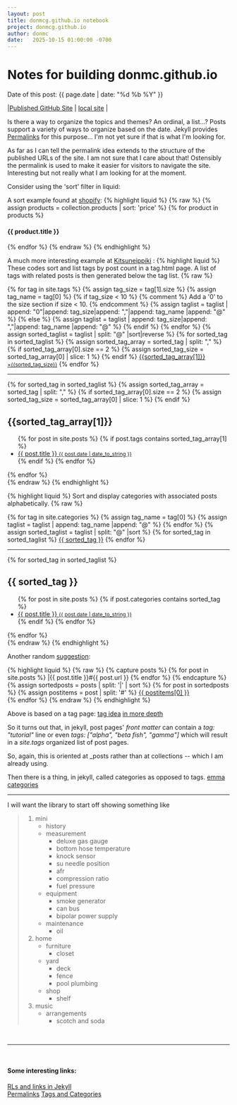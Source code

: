 ```yaml
---
layout: post
title: donmcg.github.io notebook 
project: donmcg.github.io
author: donmc
date:   2025-10-15 01:00:00 -0700
---
```

<head>
    <script type="text/javascript" async
      src="https://cdnjs.cloudflare.com/ajax/libs/mathjax/2.7.7/MathJax.js?config=TeX-MML-AM_CHTML">
    </script>
</head>

# Notes for building donmc.github.io
Date of this post: {{ page.date | date: "%d %b %Y" }}

|[Published GitHub Site](https://donmcg.github.io) | [local site](http://localhost:4000) |

Is there a way to organize the topics and themes?  An ordinal, a list...?
Posts support a variety of ways to organize based on the date.
Jekyll provides [Permalinks](https://jekyllrb.com/docs/permalinks/) for
this purpose... I'm not yet sure if that is what I'm looking for.

As far as I can tell the permalink idea extends to the structure of the
published URLs of the site.  I am not sure that I care about that!
Ostensibly the permalink is used to make it easier for visitors to
navigate the site.  Interesting but not really what I am looking for 
at the moment.

Consider using the 'sort' filter in liquid:

A sort example found at [shopify](https://avada.io/blog/sort-items-of-array-by-given-attribute-in-liquid/):
{% highlight liquid %}
{% raw %}
{% assign products = collection.products | sort: 'price' %}
{% for product in products %}
  <h4>{{ product.title }}</h4>
{% endfor %}
{% endraw %}
{% endhighlight %}

A much more interesting example at [Kitsuneippiki](https://www.yizehu.com/2017/06/19/sort-tags-in-jekyll) :
{% highlight liquid %}
These codes sort and list tags by post count in a tag.html page. A list of tags with related posts is then generated below the tag list.
{% raw %}
<div class="tags-expo">
  <div class="tags-expo-list">
    {% for tag in site.tags  %}
      {% assign tag_size = tag[1].size %}
      {% assign tag_name = tag[0] %}
      {% if tag_size < 10 %} {% comment %} Add a '0' to the size section if size < 10. {% endcomment %}
        {% assign taglist = taglist | append: "0"|append: tag_size|append: ","|append: tag_name |append: "@" %}
      {% else %}
      {% assign taglist = taglist | append: tag_size|append: ","|append: tag_name |append: "@" %}
      {% endif %}
    {% endfor %}
    {% assign sorted_taglist = taglist | split: "@" |sort|reverse %}
    {% for sorted_tag in sorted_taglist %}
      {% assign sorted_tag_array = sorted_tag | split: "," %}
      {% if sorted_tag_array[0].size == 2 %}
        {% assign sorted_tag_size = sorted_tag_array[0] | slice: 1 %}
      {% endif %}
      <a href="#{{ sorted_tag_array[1] | slugify }}" class="post-tag">{{sorted_tag_array[1]}}<small> ×{{sorted_tag_size}}</small></a>
    {% endfor %}
  </div>
  <hr/>
  <div class="tags-expo-section">
    {% for sorted_tag in sorted_taglist %}
      {% assign sorted_tag_array = sorted_tag | split: "," %}
      {% if sorted_tag_array[0].size == 2 %}
        {% assign sorted_tag_size = sorted_tag_array[0] | slice: 1 %}
      {% endif %}
      <h2 id="{{ sorted_tag_array[1] | slugify }}">{{sorted_tag_array[1]}}</h2>
      <ul>
        {% for post in site.posts %}
          {% if post.tags contains sorted_tag_array[1] %}
          <a class="post-title" href="{{ site.baseurl }}{{ post.url }}">
          <li>
            {{ post.title }}
          <small class="post-date">{{ post.date | date_to_string }}</small>
          </li>
          </a>
          {% endif %}
        {% endfor %}
      </ul>
    {% endfor %}
  </div>
</div>
{% endraw %}
{% endhighlight %}

{% highlight liquid %}
Sort and display categories with associated posts alphabetically.
{% raw %}
<div class="tags-expo">
  <div class="tags-expo-list">
    {% for tag in site.categories  %}
      {% assign tag_name = tag[0] %}
      {% assign taglist = taglist | append: tag_name |append: "@" %}
    {% endfor %}
    {% assign sorted_taglist = taglist | split: "@" |sort %}
    {% for sorted_tag in sorted_taglist %}
    <a href="#{{ sorted_tag | slugify }}" class="post-category-tag">{{ sorted_tag }}</a>
    {% endfor %}
  </div>
  <hr/>
  <div class="tags-expo-section">
    {% for sorted_tag in sorted_taglist %}
    <h2 id="{{ sorted_tag | slugify }}">{{ sorted_tag }}</h2>
    <ul>
    {% for post in site.posts %}
      {% if post.categories contains sorted_tag %}
      <a class="post-title" href="{{ site.baseurl }}{{ post.url }}">
      <li>
        {{ post.title }}
      <small class="post-date">{{ post.date | date_to_string }}</small>
      </li>
      </a>
      {% endif %}
    {% endfor %}
    </ul>
    {% endfor %}
  </div>
</div>
{% endraw %}
{% endhighlight %}

Another random [suggestion](https://stackoverflow.com/questions/8991995/using-liquid-to-sort-posts-alphabetically):

{% highlight liquid %}
{% raw %}
{% capture posts %}
  {% for post in site.posts %}
    |{{ post.title }}#{{ post.url }}
  {% endfor %}
{% endcapture %}
{% assign sortedposts = posts | split: '|' | sort %}
{% for post in sortedposts %}
    {% assign postitems = post | split: '#' %}
    <a href="{{ postitems[1] }}">{{ postitems[0] }}</a><br>
{% endfor %}
{% endraw %}
{% endhighlight %}

Above is based on a tag page: [tag idea](https://stackoverflow.com/questions/1408824/an-easy-way-to-support-tags-in-a-jekyll-blog/21002505#21002505)
[in more depth](https://christianspecht.de/2014/10/25/separate-pages-per-tag-category-with-jekyll-without-plugins/)

So it turns out that, in jekyll, post pages' *front matter* can contain a
*tag: "tutorial"* line or even *tags: ["alpha", "beta fish", "gamma"]*
which will result in a *site.tags* organized list of post pages.

So, again, this is oriented at _posts rather than at collections
-- which I am already using.

Then there is a thing, in jekyll, called categories as opposed to tags.
[emma categories](https://emmatheeng.github.io/projects/blog_setup/blog-categories.html)

---

I will want the library to start off showing something like
> 1. mini
>     - history
>     - measurement
>         * deluxe gas gauge
>         * bottom hose temperature
>         * knock sensor
>         * su needle position
>         * afr
>         * compression ratio
>         * fuel pressure
>     - equipment
>         * smoke generator
>         * can bus
>         * bipolar power supply
>     - maintenance
>         * oil
> 2. home
>     - furniture
>         * closet
>     - yard
>         * deck
>         * fence
>         * pool plumbing
>     - shop
>         * shelf
> 3. music
>     - arrangements
>       * scotch and soda


&nbsp;

---
&nbsp;
#### Some interesting links:
[RLs and links in Jekyll](https://mademistakes.com/mastering-jekyll/how-to-link/)<br>
[Permalinks](https://jekyllrb.com/docs/permalinks/)
[Tags and Categories](https://christianspecht.de/2014/10/25/separate-pages-per-tag-category-with-jekyll-without-plugins/)
